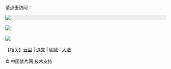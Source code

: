 请点击访问：

<div style="width:100%;background-color:#eee;"><a href="https://jp513.website/" target="_self"><img src="https://github.com/JohnChen201502/jinpian/blob/master/nav-zgjp.png?raw=true"/></a></div>

</br>
<div style="width:100%;"><a href="https://x513.fun/"><img src="https://github.com/JohnChen201502/jinpian/blob/master/nav-xtr.png?raw=true"/></a></div>
</br>

<div style="width:100%;"><a href="https://djy513.online/"><img src="https://github.com/JohnChen201502/jinpian/blob/master/nav-djy.png?raw=true"/></a></div>

</br>
 【相关】<a href="http://aq425.xyz/">云盘</a> | <a href="https://td513.site">退党</a> | <a href="https://mh.m513.shop/">明慧</a>  |  <a href="https://m513.shop/">大法</a> 

</br>

</br> 
© 中国禁片网 技术支持
